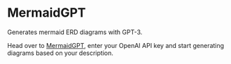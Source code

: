 # MermaidGPT

Generates mermaid ERD diagrams with GPT-3.

Head over to [MermaidGPT](https://luttje.github.io/mermaid-gpt/), enter your OpenAI API key and start generating diagrams based on your description.
